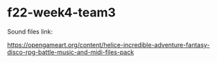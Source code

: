 # f22-week4-team3


Sound files link:

https://opengameart.org/content/helice-incredible-adventure-fantasy-disco-rpg-battle-music-and-midi-files-pack
